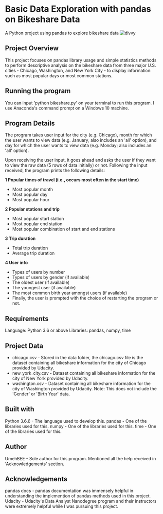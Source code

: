 # **Basic Data Exploration with pandas on Bikeshare Data**
A Python project using pandas to explore bikeshare data
![divvy](https://user-images.githubusercontent.com/91852444/194783535-a827c991-f571-4bb9-8168-2d403a84ba43.jpg)

## Project Overview
This project focuses on pandas library usage and simple statistics methods to perform descriptive analysis on the bikeshare data from three major U.S. cities - Chicago, Washington, and New York City - to display information such as most popular days or most common stations.

## Running the program
You can input 'python bikeshare.py' on your terminal to run this program. I use Anaconda's command prompt on a Windows 10 machine.

## Program Details
The program takes user input for the city (e.g. Chicago), month for which the user wants to view data (e.g. January; also includes an 'all' option), and day for which the user wants to view data (e.g. Monday; also includes an 'all' option).

Upon receiving the user input, it goes ahead and asks the user if they want to view the raw data (5 rows of data initially) or not. Following the input received, the program prints the following details:

**1 Popular times of travel (i.e., occurs most often in the start time)**
* Most popular month
* Most popular day
* Most popular hour

**2 Popular stations and trip**
* Most popular start station
* Most popular end station
* Most popular combination of start and end stations

**3 Trip duration**
* Total trip duration
* Average trip duration

**4 User info**
* Types of users by number
* Types of users by gender (if available)
* The oldest user (if available)
* The youngest user (if available)
* The most common birth year amongst users (if available)
* Finally, the user is prompted with the choice of restarting the program or not.

## Requirements
Language: Python 3.6 or above
Libraries: pandas, numpy, time

## Project Data
* chicago.csv - Stored in the data folder, the chicago.csv file is the dataset containing all bikeshare information for the city of Chicago provided by Udacity.
* new_york_city.csv - Dataset containing all bikeshare information for the city of New York provided by Udacity.
* washington.csv - Dataset containing all bikeshare information for the city of Washington provided by Udacity. Note: This does not include the 'Gender' or 'Birth Year' data.

## Built with
Python 3.6.6 - The language used to develop this.
pandas - One of the libraries used for this.
numpy - One of the libraries used for this.
time - One of the libraries used for this.
## Author
UmehBEE - Sole author for this program. Mentioned all the help received in 'Acknowledgements' section.

## Acknowledgements
pandas docs - pandas documentation was immensely helpful in understanding the implemention of pandas methods used in this project.
Udacity - Udacity's Data Analyst Nanodegree program and their instructors were extremely helpful while I was pursuing this project.
